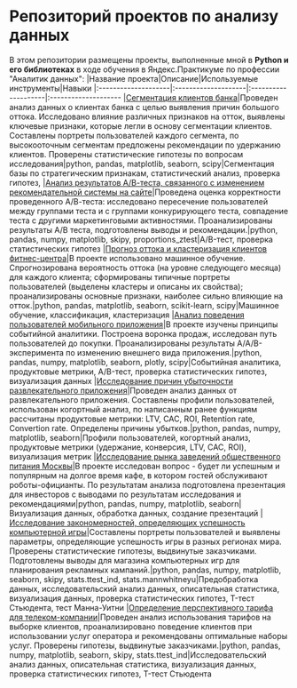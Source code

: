 # Репозиторий проектов по анализу данных
В этом репозитории размещены проекты, выполненные мной в **Python и его библиотеках** в ходе обучения в Яндекс.Практикуме по профессии "Аналитик данных":
|Название проекта|Описание|Используемые инструменты|Навыки
|:--------------------|:--------------------|:--------------------|:--------------------
|[Сегментация клиентов банка](Сегментация_клиентов_банка)|Проведен анализ данных о клиентах банка с целью выявления причин большого оттока. Исследовано влияние различных признаков на отток, выявлены ключевые признаки, которые легли в основу сегментации клиентов. Составлены портреты пользователей каждого сегмента, по высокооточным сегментам предложены рекомендации по удержанию клиентов. Проверены статистические гипотезы по вопросам исследования|python, pandas, matplotlib, seaborn, scipy|Cегментация базы по стратегическим признакам, cтатистический анализ, проверка гипотез, 
|[Анализ результатов А/В-теста, связанного с изменением рекомендательной системы на сайте](Анализ_результатов_АВ_теста)|Проведена оценка корректности проведенного А/В-теста: исследовано пересечение пользователей между группами теста и с группами конкурирующего теста, совпадение теста с другими маркетинговыми активностями. Проанализированы результаты А/В теста, подготовлены выводы и рекомендации.|python, pandas, numpy, matplotlib, skipy, proportions_ztest|A/B-тест, проверка статистических гипотез
|[Прогноз оттока и кластеризация клиентов фитнес-центра](Прогноз_оттока_и_кластеризация)|В проекте использовано машинное обучение. Спрогнозирована вероятность оттока (на уровне следующего месяца) для каждого клиента; сформированы типичные портреты пользователей (выделены кластеры и описаны их свойства); проанализированы основные признаки, наиболее сильно влияющие на отток.|python, pandas, matplotlib, seaborn, scikit-learn, scipy|Машинное обучение, классификация, кластеризация
|[Анализ поведения пользователей мобильного приложения](Активность_в_моб_приложении)|В проекте изучены принципы событийной аналитики. Построена воронка продаж, исследован путь пользователей до покупки. Проанализированы результаты А/А/В-эксперимента по изменению внешнего вида приложения.|python, pandas, numpy, matplotlib, seaborn, plotly, scipy|Cобытийная аналитика, продуктовые метрики, A/B-тест, проверка статистических гипотез, визуализация данных
|[Исследование причин убыточности развлекательного приложения](Причины_убытков_приложения)|Проведен анализ данных от развлекательного приложения. Составлены профили пользователей, использован когортный анализ, по написанным ранее функциям рассчитаны продуктовые метрики: LTV, CAC, ROI, Retention rate, Convertion rate. Определены причины убытков.|python, pandas, numpy, matplotlib, seaborn|Профили пользователей, когортный анализ, продуктовые метрики (удержание, конверсия, LTV, CAC, ROI), визуализация метрик
|[Исследование рынка заведений общественного питания Москвы](Выход_на_рынок_общепита)|В проекте исследован вопрос - будет ли успешным и популярным на долгое время кафе, в котором гостей обслуживают роботы-официанты. По результатам анализа подготовлена презентация для инвесторов с выводами по результатам исследования и рекомендациями|python, pandas, numpy, matplotlib, seaborn|Визуализация данных, обработка данных, создание презентаций
|[Исследование закономерностей, определяющих успешность компьютерной игры](Успешность_компьютерной_игры)|Составлены портреты пользователей и выявлены параметры, определяющие успешность игры в разных регионах мира. Проверены статистические гипотезы, выдвинутые заказчиками. Подготовлены выводы для магазина компьютерных игр для планирования рекламных кампаний.|python, pandas, numpy, matplotlib, seaborn, skipy, stats.ttest_ind, stats.mannwhitneyu|Предобработка данных, исследовательский анализ данных, описательная статистика, визуализация данных, проверка статистических гипотез, T-тест Стьюдента, тест Манна-Уитни
|[Определение перспективного тарифа для телеком-компании](Выгодный_тариф_телеком)|Проведен анализ использования тарифов на выборке клиентов, проанализировано поведение клиентов при использовании услуг оператора и рекомендованы оптимальные наборы услуг. Проверены гипотезы, выдвинутые заказчиками.|python, pandas, numpy, matplotlib, seaborn, skipy, stats.ttest_ind|Исследовательский анализ данных, описательная статистика, визуализация данных, проверка статистических гипотез, T-тест Стьюдента
